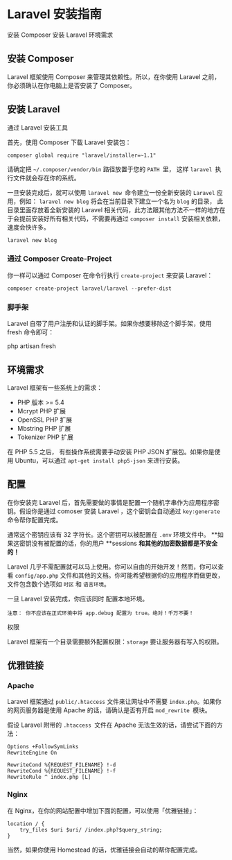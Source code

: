# Laravel 安装指南

安装 Composer
安装 Laravel
环境需求

## 安装 Composer

Laravel 框架使用 Composer 来管理其依赖性。所以，在你使用 Laravel 之前，你必须确认在你电脑上是否安装了 Composer。


## 安装 Laravel

通过 Laravel 安装工具

首先，使用 Composer 下载 Laravel 安装包：

```
composer global require "laravel/installer=~1.1"
```
请确定把 `~/.composer/vendor/bin` 路径放置于您的 `PATH `里， 这样 `laravel `执行文件就会存在你的系统。

一旦安装完成后，就可以使用 `laravel new `命令建立一份全新安装的 `Laravel` 应用，例如： `laravel new blog` 将会在当前目录下建立一个名为 `blog` 的目录， 此目录里面存放着全新安装的 Laravel 相关代码，此方法跟其他方法不一样的地方在于会提前安装好所有相关代码，不需要再通过 `composer install` 安装相关依赖，速度会快许多。

```
laravel new blog
```
### 通过 Composer Create-Project

你一样可以通过 Composer 在命令行执行 `create-project` 来安装 Laravel：

```
composer create-project laravel/laravel --prefer-dist
```
### 脚手架

Laravel 自带了用户注册和认证的脚手架。如果你想要移除这个脚手架，使用 fresh 命令即可：

php artisan fresh


## 环境需求

Laravel 框架有一些系统上的需求：

- PHP 版本 >= 5.4
- Mcrypt PHP 扩展
- OpenSSL PHP 扩展
- Mbstring PHP 扩展
- Tokenizer PHP 扩展

在 PHP 5.5 之后， 有些操作系统需要手动安装 PHP JSON 扩展包。如果你是使用 Ubuntu，可以通过 `apt-get install php5-json` 来进行安装。


## 配置

在你安装完 Laravel 后，首先需要做的事情是配置一个随机字串作为应用程序密钥。假设你是通过 comoser 安装 Laravel ，这个密钥会自动通过 `key:generate `命令帮你配置完成。

通常这个密钥应该有 32 字符长。这个密钥可以被配置在 `.env` 环境文件中。 **如果这密钥没有被配置的话，你的用户 **sessions **和其他的加密数据都是不安全的！**

Laravel 几乎不需配置就可以马上使用。你可以自由的开始开发！然而，你可以查看 `config/app.php` 文件和其他的文档。你可能希望根据你的应用程序而做更改，文件包含数个选项如 `时区` 和 `语言环境`。

一旦 Laravel 安装完成，你应该同时 配置本地环境。

```
注意： 你不应该在正式环境中将 app.debug 配置为 true。绝对！千万不要！
```

权限

Laravel 框架有一个目录需要额外配置权限：`storage` 要让服务器有写入的权限。


## 优雅链接

### Apache

Laravel 框架通过 `public/.htaccess` 文件来让网址中不需要 `index.php`。如果你的网页服务器是使用 Apache 的话，请确认是否有开启 `mod_rewrite `模块。

假设 Laravel 附带的 `.htaccess `文件在 Apache 无法生效的话，请尝试下面的方法：

```
Options +FollowSymLinks
RewriteEngine On

RewriteCond %{REQUEST_FILENAME} !-d
RewriteCond %{REQUEST_FILENAME} !-f
RewriteRule ^ index.php [L]
```
### Nginx

在 Nginx，在你的网站配置中增加下面的配置，可以使用「优雅链接」：

```
location / {
    try_files $uri $uri/ /index.php?$query_string;
}
```
当然，如果你使用 Homestead 的话，优雅链接会自动的帮你配置完成。